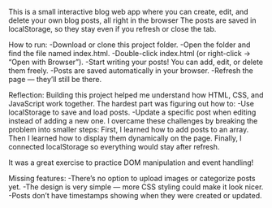 This is a small interactive blog web app where you can create, edit, and delete your own blog posts, all right in the browser
The posts are saved in localStorage, so they stay even if you refresh or close the tab.

How to run:
-Download or clone this project folder.
-Open the folder and find the file named index.html.
-Double-click index.html (or right-click → “Open with Browser”).
-Start writing your posts! You can add, edit, or delete them freely.
-Posts are saved automatically in your browser.
-Refresh the page — they’ll still be there.

Reflection:
Building this project helped me understand how HTML, CSS, and JavaScript work together.
The hardest part was figuring out how to:
-Use localStorage to save and load posts.
-Update a specific post when editing instead of adding a new one.
I overcame these challenges by breaking the problem into smaller steps:
First, I learned how to add posts to an array. Then I learned how to display them dynamically on the page. Finally, I connected localStorage so everything would stay after refresh.

It was a great exercise to practice DOM manipulation and event handling!

Missing features:
-There’s no option to upload images or categorize posts yet.
-The design is very simple — more CSS styling could make it look nicer.
-Posts don’t have timestamps showing when they were created or updated.
